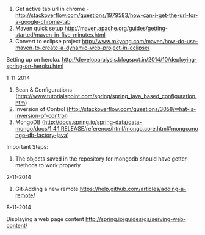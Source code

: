 1. Get active tab url in chrome -http://stackoverflow.com/questions/1979583/how-can-i-get-the-url-for-a-google-chrome-tab
2. Maven quick setup http://maven.apache.org/guides/getting-started/maven-in-five-minutes.html
3. Convert to eclipse project http://www.mkyong.com/maven/how-do-use-maven-to-create-a-dynamic-web-project-in-eclipse/

Setting up on heroku.
http://developaralysis.blogspot.in/2014/10/deploying-spring-on-heroku.html

1-11-2014
1. Bean & Configurations (http://www.tutorialspoint.com/spring/spring_java_based_configuration.htm)
2. Inversion of Control (http://stackoverflow.com/questions/3058/what-is-inversion-of-control)
3. MongoDB (http://docs.spring.io/spring-data/data-mongo/docs/1.4.1.RELEASE/reference/html/mongo.core.html#mongo.mongo-db-factory-java)

Important Steps:
1. The objects saved in the repository for mongodb should have getter methods to work properly.


2-11-2014

1. Git-Adding a new remote 
https://help.github.com/articles/adding-a-remote/

8-11-2014

Displaying a web page content
http://spring.io/guides/gs/serving-web-content/
